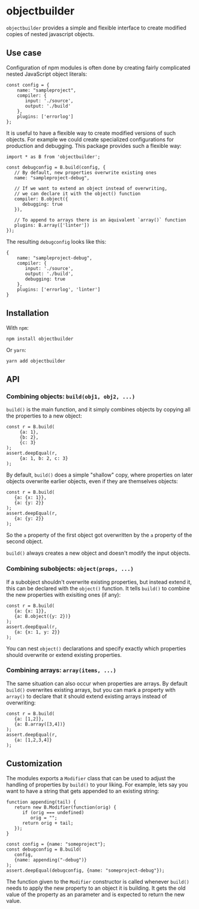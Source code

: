 # objectbuilder

`objectbuilder` provides a simple and flexible interface to create
modified copies of nested javascript objects.

## Use case

Configuration of npm modules is often done by creating fairly complicated
nested JavaScript object literals:

    const config = {
        name: "sampleproject",
        compiler: {
           input: './source',
           output: './build'
        },
        plugins: ['errorlog']
    };

It is useful to have a flexible way to create modified versions of such
objects. For example we could create specialized configurations for
production and debugging. This package provides such a flexible way:

    import * as B from 'objectbuilder';
    
    const debugconfig = B.build(config, {
       // By default, new properties overwrite existing ones
       name: "sampleproject-debug",
    
       // If we want to extend an object instead of overwriting,
       // we can declare it with the object() function
       compiler: B.object({
          debugging: true
       }),
       
       // To append to arrays there is an äquivalent `array()` function
       plugins: B.array(['linter'])
    });

The resulting `debugconfig` looks like this:

    {
        name: "sampleproject-debug",
        compiler: {
           input: './source',
           output: './build',
           debugging: true
        },
        plugins: ['errorlog', 'linter']
    }


## Installation

With `npm`:

```shell
npm install objectbuilder
```

Or `yarn`:
```shell
yarn add objectbuilder
```


## API

### Combining objects: `build(obj1, obj2, ...)`

`build()` is the main function, and it simply combines objects by copying
all the properties to a new object:

    const r = B.build(
         {a: 1},
         {b: 2},
         {c: 3}
    );
    assert.deepEqual(r,
         {a: 1, b: 2, c: 3}
    );

By default, `build()` does a simple "shallow" copy, where properties on
later objects overwrite earlier objects, even if they are themselves
objects:

    const r = B.build(
       {a: {x: 1}},
       {a: {y: 2}}
    );
    assert.deepEqual(r,
       {a: {y: 2}}
    );

So the `a` property of the first object got overwritten by the `a` property
of the second object.

`build()` always creates a new object and doesn't modify the input objects.

### Combining subobjects: `object(props, ...)`

If a subobject shouldn't overwrite existing properties, but instead extend it,
this can be declared with the `object()` function. It tells `build()` to
combine the new properties with exisiting ones (if any):

    const r = B.build(
       {a: {x: 1}},
       {a: B.object({y: 2})}
    );
    assert.deepEqual(r,
       {a: {x: 1, y: 2}}
    );

You can nest `object()` declarations and specify exactly which properties
should overwrite or extend existing properties.


### Combining arrays: `array(items, ...)`

The same situation can also occur when properties are arrays. By default
`build()` overwrites existing arrays, but you can mark a property with
`array()` to declare that it should extend existing arrays
instead of overwriting:

    const r = B.build(
       {a: [1,2]},
       {a: B.array([3,4])}
    );
    assert.deepEqual(r,
       {a: [1,2,3,4]}
    );


## Customization

The modules exports a `Modifier` class that can be used to adjust the handling
of properties by `build()` to your liking. For example, lets say you want
to have a string that gets appended to an existing string:

    function appending(tail) {
       return new B.Modifier(function(orig) {
          if (orig === undefined)
             orig = "";
          return orig + tail;
       });
    }
    
    const config = {name: "someproject"};
    const debugconfig = B.build(
       config,
       {name: appending("-debug")}
    );
    assert.deepEqual(debugconfig, {name: "someproject-debug"});

The function given to the `Modifier` constructor is called whenever `build()`
needs to apply the new property to an object it is building. It gets the old
value of the property as an parameter and is expected to return the new
value.

